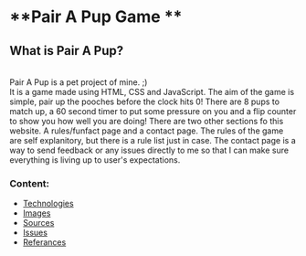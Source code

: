 # **Pair A Pup Game **

## What is Pair A Pup?
<br>Pair A Pup is a pet project of mine. ;)<br> 
It is a game made using HTML, CSS and JavaScript.
The aim of the game is simple, pair up the pooches before the clock hits 0!
There are 8 pups to match up, a 60 second timer to put some pressure on you
and a flip counter to show you how well you are doing!
There are two other sections fo this website. A rules/funfact page and a contact page.
The rules of the game are self explanitory, but there is a rule list just in case.
The contact page is a way to send feedback or any issues directly to me so that I can 
make sure everything is living up to user's expectations.

### Content:

- [Technologies](#Technologies)
- [Images](#Images)
- [Sources](#Sources)
- [Issues](#Issues)
- [Referances](#Referances)

